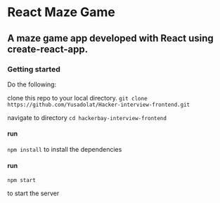 # React Maze Game

## A maze game app developed with React using create-react-app.

### Getting started

Do the following:

clone this repo to your local directory.
`git clone https://github.com/Yusadolat/Hacker-interview-frontend.git`

navigate to directory
`cd hackerbay-interview-frontend`

#### run

`npm install`
to install the dependencies

#### run

`npm start`

to start the server
